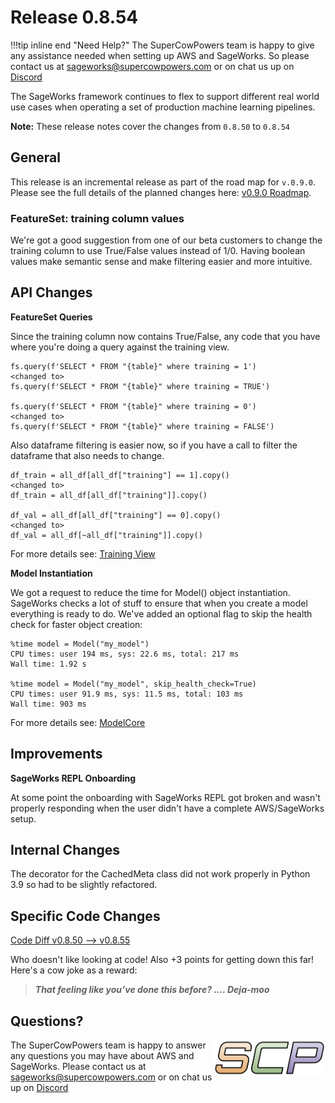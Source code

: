 # Release 0.8.54

!!!tip inline end "Need Help?"
    The SuperCowPowers team is happy to give any assistance needed when setting up AWS and SageWorks. So please contact us at [sageworks@supercowpowers.com](mailto:sageworks@supercowpowers.com) or on chat us up on [Discord](https://discord.gg/WHAJuz8sw8) 

The SageWorks framework continues to flex to support different real world use cases when operating a set of production machine learning pipelines.

**Note:** These release notes cover the changes from `0.8.50` to `0.8.54`


## General
This release is an incremental release as part of the road map for `v.0.9.0`. Please see the full details of the planned changes here: [v0.9.0 Roadmap](../road_maps/0_9_0.md). 

### FeatureSet: training column values
We're got a good suggestion from one of our beta customers to change the training column to use True/False values instead of 1/0. Having boolean values make semantic sense and make filtering easier and more intuitive.

## API Changes
**FeatureSet Queries**

Since the training column now contains True/False, any code that you have where you're doing a query against the training view.

```
fs.query(f'SELECT * FROM "{table}" where training = 1')
<changed to>
fs.query(f'SELECT * FROM "{table}" where training = TRUE')

fs.query(f'SELECT * FROM "{table}" where training = 0')
<changed to>
fs.query(f'SELECT * FROM "{table}" where training = FALSE')
```

Also dataframe filtering is easier now, so if you have a call to filter the dataframe that also needs to change.

```
df_train = all_df[all_df["training"] == 1].copy()
<changed to>
df_train = all_df[all_df["training"]].copy()

df_val = all_df[all_df["training"] == 0].copy()
<changed to>
df_val = all_df[~all_df["training"]].copy()
```
For more details see: [Training View](../core_classes/views/training_view.md)

**Model Instantiation**

We got a request to reduce the time for Model() object instantiation. SageWorks checks a lot of stuff to ensure that when you create a model everything is ready to do. We've added an optional flag to skip the health check for faster object creation:

```
%time model = Model("my_model")
CPU times: user 194 ms, sys: 22.6 ms, total: 217 ms
Wall time: 1.92 s

%time model = Model("my_model", skip_health_check=True)
CPU times: user 91.9 ms, sys: 11.5 ms, total: 103 ms
Wall time: 903 ms
```
For more details see: [ModelCore](../core_classes/artifacts/model_core.md)


## Improvements
**SageWorks REPL Onboarding**

At some point the onboarding with SageWorks REPL got broken and wasn't properly responding when the user didn't have a complete AWS/SageWorks setup.

## Internal Changes
The decorator for the CachedMeta class did not work properly in Python 3.9 so had to be slightly refactored.

## Specific Code Changes
 
<a href="https://github.com/supercowpowers/sageworks/compare/v0.8.50...v0.8.55" target="_blank">Code Diff v0.8.50 --> v0.8.55</a> 

Who doesn't like looking at code! Also +3 points for getting down this far! Here's a cow joke as a reward:

> ***That feeling like you’ve done this before?
      .... Deja-moo***

## Questions?
<img align="right" src="../../images/scp.png" width="180">

The SuperCowPowers team is happy to answer any questions you may have about AWS and SageWorks. Please contact us at [sageworks@supercowpowers.com](mailto:sageworks@supercowpowers.com) or on chat us up on [Discord](https://discord.gg/WHAJuz8sw8) 


